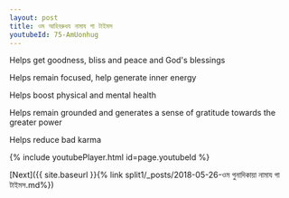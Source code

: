 ```yaml
---
layout: post
title: ওম আহিবরুধয নামায গা টাইমস
youtubeId: 75-AmUonhug
---
```

 
 
Helps get goodness, bliss and peace and God's blessings
 
Helps remain focused, help generate inner energy 
 
Helps boost physical and mental health 
 
Helps remain grounded and generates a sense of gratitude towards the greater power 
 
Helps reduce bad karma
 
 
 
 


{% include youtubePlayer.html id=page.youtubeId %}
 
[Next]({{ site.baseurl }}{% link  split1/_posts/2018-05-26-ওম গুনাদিকায়া নামায গা টাইমস.md%})
 
